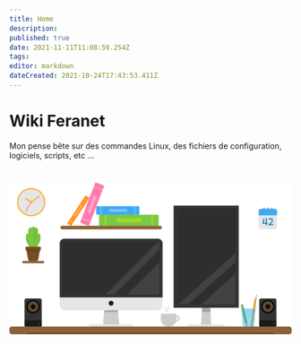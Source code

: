 ```yaml
---
title: Home
description: 
published: true
date: 2021-11-11T11:08:59.254Z
tags: 
editor: markdown
dateCreated: 2021-10-24T17:43:53.411Z
---
```


# Wiki Feranet
Mon pense bête sur des commandes Linux, des fichiers de configuration, logiciels, scripts, etc ...

<div style="margin-top:40px;">
	<img src="/bureau.svg" alt="desktop" width="800px" />
</div>
